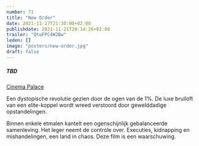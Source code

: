 ```yaml
---
number: 71
title: "New Order"
date: 2021-11-27T21:30:00+02:00
publishdate: 2021-11-21T20:14:26+02:00
trailer: "QtuFPC4W2Bw"
leden: []
image: "posters/new-order.jpg"
draft: false
---
```


##### TBD

[Cinema Palace](https://cinema-palace.be/nl/film/new-order-nuevo-orden)

Een dystopische revolutie gezien door de ogen van de 1%. De luxe bruiloft van een elite-koppel wordt
wreed verstoord door gewelddadige opstandelingen.
<!--more-->
Binnen enkele etmalen kantelt een ogenschijnlijk gebalanceerde samenleving.
Het leger neemt de controle over. Executies, kidnapping en mishandelingen,
een land in chaos. Deze film is een waarschuwing.
